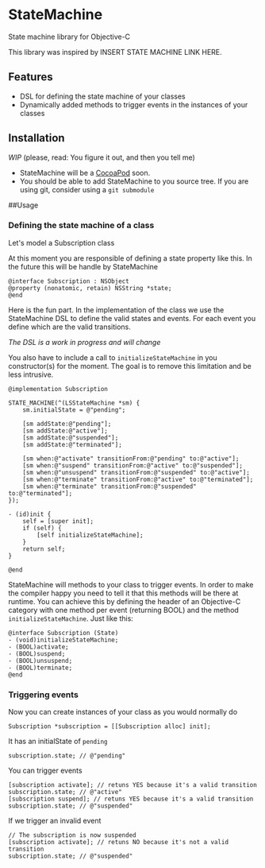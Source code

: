 # StateMachine

State machine library for Objective-C

This library was inspired by INSERT STATE MACHINE LINK HERE.

## Features
* DSL for defining the state machine of your classes
* Dynamically added methods to trigger events in the instances of your classes

## Installation
_WIP_ (please, read: You figure it out, and then you tell me)

* StateMachine will be a [CocoaPod](http://cocoapods.org/) soon.
* You should be able to add StateMachine to you source tree. If you are using git, consider using a `git submodule`

##Usage

### Defining the state machine of a class

Let's model a Subscription class

At this moment you are responsible of defining a state property like this. In the future this will be handle by StateMachine

```objc
@interface Subscription : NSObject
@property (nonatomic, retain) NSString *state;
@end
```

Here is the fun part. In the implementation of the class we use the StateMachine DSL to define the valid states and events. For each event you define which are the valid transitions.

_The DSL is a work in progress and will change_

You also have to include a call to `initializeStateMachine` in you constructor(s) for the moment. The goal is to remove this limitation and be less intrusive.

```objc
@implementation Subscription

STATE_MACHINE(^(LSStateMachine *sm) {
    sm.initialState = @"pending";
    
    [sm addState:@"pending"];
    [sm addState:@"active"];
    [sm addState:@"suspended"];
    [sm addState:@"terminated"];
    
    [sm when:@"activate" transitionFrom:@"pending" to:@"active"];
    [sm when:@"suspend" transitionFrom:@"active" to:@"suspended"];
    [sm when:@"unsuspend" transitionFrom:@"suspended" to:@"active"];
    [sm when:@"terminate" transitionFrom:@"active" to:@"terminated"];
    [sm when:@"terminate" transitionFrom:@"suspended" to:@"terminated"];
});

- (id)init {
    self = [super init];
    if (self) {
        [self initializeStateMachine];
    }
    return self;
}

@end
```

StateMachine will methods to your class to trigger events. In order to make the compiler happy you need to tell it that this methods will be there at runtime. You can achieve this by defining the header of an Objective-C category with one method per event (returning BOOL) and the method `initializeStateMachine`. Just like this:

```objc
@interface Subscription (State)
- (void)initializeStateMachine;
- (BOOL)activate;
- (BOOL)suspend;
- (BOOL)unsuspend;
- (BOOL)terminate;
@end
```

### Triggering events

Now you can create instances of your class as you would normally do

```objc
Subscription *subscription = [[Subscription alloc] init];
```

It has an initialState of `pending`

```objc
subscription.state; // @"pending"
```

You can trigger events
```objc
[subscription activate]; // retuns YES because it's a valid transition
subscription.state; // @"active"
[subscription suspend]; // retuns YES because it's a valid transition
subscription.state; // @"suspended"
```

If we trigger an invalid event
```objc
// The subscription is now suspended
[subscription activate]; // retuns NO because it's not a valid transition
subscription.state; // @"suspended"
```
